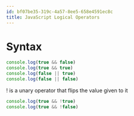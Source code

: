 ```yaml
---
id: bf07be35-319c-4a57-8ee5-658e4591ec8c
title: JavaScript Logical Operators
---
```


# Syntax

``` javascript
console.log(true && false)
console.log(true && true)
console.log(false || true)
console.log(false || false)
```

! is a unary operator that flips the value given to it

``` javascript
console.log(true && !true)
console.log(true && !false)
```
